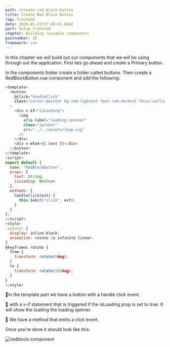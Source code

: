 ```yaml
---
path: /create-red-block-button
title: Create Red Block Button
tag: frontend
date: 2020-05-21T17:49:41.084Z
part: Setup frontend
chapter: Building reusable components
postnumber: 25
framework: vue
---
```


In this chapter we will build out our components that we will be using through out the application. First lets go ahead and create a Primary button.

In the components folder create a folder called buttons. Then create a RedBlockButton.vue component and add the following:

```javascript
<template>
  <button
    @click="handleClick"
    class="cursor-pointer bg-red-lightest text-red-darkest focus:outline-none font-display rounded-px px-16 py-2 hover:bg-transparent hover:border hover:border-red-darkest"
  >
    <div v-if="isLoading">
      <img
        aria-label="loading-spinner"
        class="spinner"
        src="../../assets/loop.svg"
      />
    </div>
    <div v-else>{{ text }}</div>
  </button>
</template>
<script>
export default {
  name: "RedBlockButton",
  props: {
    text: String,
    isLoading: Boolean
  },
  methods: {
    handleClick(evt) {
      this.$emit("click", evt);
    }
  }
};
</script>
<style>
.spinner {
  display: inline-block;
  animation: rotate 2s infinite linear;
}
@keyframes rotate {
  from {
    transform: rotate(0deg);
  }
  to {
    transform: rotate(360deg);
  }
}
</style>


```

🧁In the template part we have a button with a handle click event.

🧁 with a v-if statement that is triggered if the isLoading prop is set to true. It will show the loading the loading spinner.

🧁 We have a method that emits a click event.

Once you're done it should look like this:

![redblock-component](/uploads/redblock.png)
